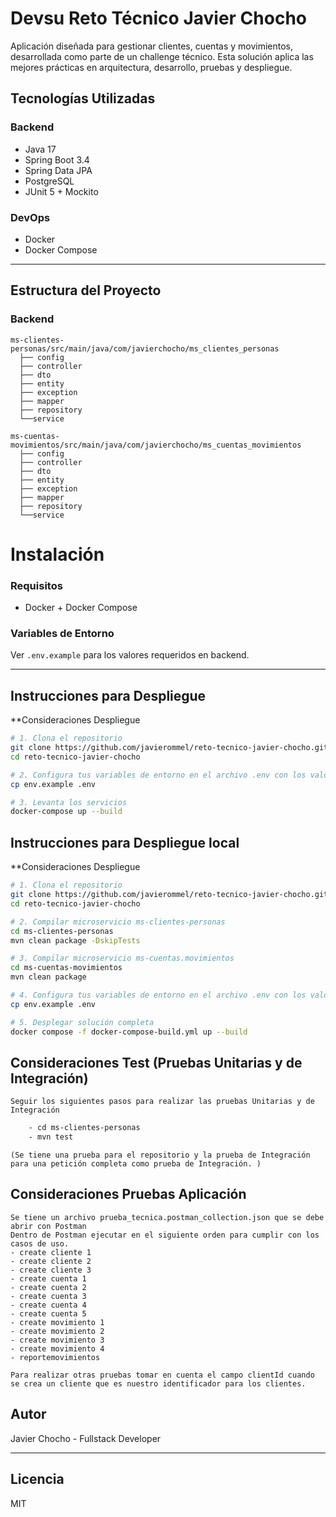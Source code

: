 # Devsu Reto Técnico Javier Chocho

Aplicación diseñada para gestionar clientes, cuentas y movimientos, desarrollada como parte de un challenge técnico. Esta solución aplica las mejores prácticas en arquitectura, desarrollo, pruebas y despliegue.

## Tecnologías Utilizadas

### Backend
- Java 17
- Spring Boot 3.4
- Spring Data JPA
- PostgreSQL
- JUnit 5 + Mockito

### DevOps
- Docker
- Docker Compose

---

## Estructura del Proyecto

### Backend

```
ms-clientes-personas/src/main/java/com/javierchocho/ms_clientes_personas
  ├── config
  ├── controller
  ├── dto
  ├── entity
  ├── exception
  ├── mapper
  ├── repository
  └──service

ms-cuentas-movimientos/src/main/java/com/javierchocho/ms_cuentas_movimientos
  ├── config
  ├── controller
  ├── dto
  ├── entity
  ├── exception
  ├── mapper
  ├── repository
  └──service

```
# Instalación

### Requisitos

- Docker + Docker Compose

### Variables de Entorno

Ver `.env.example` para los valores requeridos en backend.

---

## Instrucciones para Despliegue 
**Consideraciones Despliegue

```bash
# 1. Clona el repositorio
git clone https://github.com/javierommel/reto-tecnico-javier-chocho.git
cd reto-tecnico-javier-chocho

# 2. Configura tus variables de entorno en el archivo .env con los valores de tus configuraciones
cp env.example .env

# 3. Levanta los servicios
docker-compose up --build
```

## Instrucciones para Despliegue local
**Consideraciones Despliegue
```bash
# 1. Clona el repositorio
git clone https://github.com/javierommel/reto-tecnico-javier-chocho.git
cd reto-tecnico-javier-chocho

# 2. Compilar microservicio ms-clientes-personas
cd ms-clientes-personas
mvn clean package -DskipTests

# 3. Compilar microservicio ms-cuentas.movimientos
cd ms-cuentas-movimientos
mvn clean package

# 4. Configura tus variables de entorno en el archivo .env con los valores de tus configuraciones
cp env.example .env

# 5. Desplegar solución completa
docker compose -f docker-compose-build.yml up --build

```
## Consideraciones Test (Pruebas Unitarias y de Integración)

    Seguir los siguientes pasos para realizar las pruebas Unitarias y de Integración

```bash
    - cd ms-clientes-personas
    - mvn test
```
    (Se tiene una prueba para el repositorio y la prueba de Integración para una petición completa como prueba de Integración. )

## Consideraciones Pruebas Aplicación

    Se tiene un archivo prueba_tecnica.postman_collection.json que se debe abrir con Postman
    Dentro de Postman ejecutar en el siguiente orden para cumplir con los casos de uso.
    - create cliente 1
    - create cliente 2
    - create cliente 3
    - create cuenta 1
    - create cuenta 2
    - create cuenta 3
    - create cuenta 4
    - create cuenta 5
    - create movimiento 1
    - create movimiento 2
    - create movimiento 3
    - create movimiento 4
    - reportemovimientos

    Para realizar otras pruebas tomar en cuenta el campo clientId cuando se crea un cliente que es nuestro identificador para los clientes.

## Autor

Javier Chocho - Fullstack Developer

---

## Licencia

MIT


   



